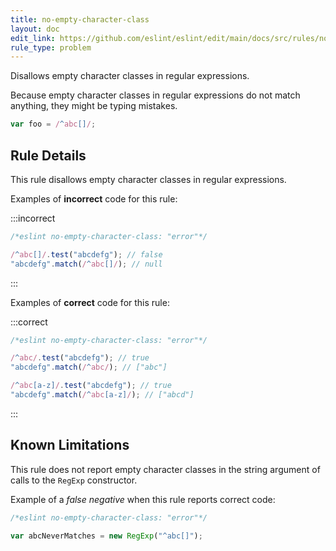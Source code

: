 ```yaml
---
title: no-empty-character-class
layout: doc
edit_link: https://github.com/eslint/eslint/edit/main/docs/src/rules/no-empty-character-class.md
rule_type: problem
---
```


<!--RECOMMENDED-->

Disallows empty character classes in regular expressions.

Because empty character classes in regular expressions do not match anything, they might be typing mistakes.

```js
var foo = /^abc[]/;
```

## Rule Details

This rule disallows empty character classes in regular expressions.

Examples of **incorrect** code for this rule:

:::incorrect

```js
/*eslint no-empty-character-class: "error"*/

/^abc[]/.test("abcdefg"); // false
"abcdefg".match(/^abc[]/); // null
```

:::

Examples of **correct** code for this rule:

:::correct

```js
/*eslint no-empty-character-class: "error"*/

/^abc/.test("abcdefg"); // true
"abcdefg".match(/^abc/); // ["abc"]

/^abc[a-z]/.test("abcdefg"); // true
"abcdefg".match(/^abc[a-z]/); // ["abcd"]
```

:::

## Known Limitations

This rule does not report empty character classes in the string argument of calls to the `RegExp` constructor.

Example of a *false negative* when this rule reports correct code:

```js
/*eslint no-empty-character-class: "error"*/

var abcNeverMatches = new RegExp("^abc[]");
```
